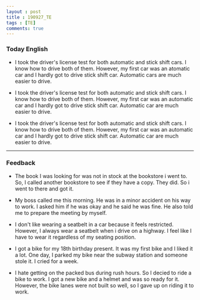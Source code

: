 ```yaml
---
layout : post
title : 190927_TE
tags : [TE]
comments: true
---
```

### Today English
- I took the driver's license test for both automatic and stick shift cars. I know how to drive both of them. However, my first car was an atomatic car and I hardly got to drive stick shift car. Automatic cars are much easier to drive.

- I took the driver's license test for both automatic and stick shift cars.
I know how to drive both of them. However, my first car was an automatic car and I hardly got to drive stick shift car. Automatic car are much easier to drive.

- I took the driver's license test for both automatic and stick shift cars. I know how to drive both of them. However, my first car was an automatic car and I hardly got to drive stick shift car. Automatic car are much easier to drive.

---

### Feedback
- The book I was looking for was not in stock at the bookstore i went to. So, I called another bookstore to see if they have a copy. They did. So i went to there and got it.

- My boss called me this morning. He was in a minor accident on his way to work. I asked him if he was okay and he said he was fine. He also told me to prepare the meeting by myself.

- I don't like wearing a seatbelt in a car because it feels restricted. However, I always wear a seatbelt when i drive on a highway. I feel like I have to wear it regardless of my seating position.

- I got a bike for my 18th birthday present. It was my first bike and I liked it a lot. One day, I parked my bike near the subway station and someone stole it. I cried for a week.

- I hate getting on the packed bus during rush hours. So I decied to ride a bike to work. I got a new bike and a helmet and was so ready for it. However, the bike lanes were not built so well, so I gave up on riding it to work.
